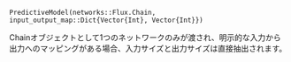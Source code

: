 ```
PredictiveModel(networks::Flux.Chain, input_output_map::Dict{Vector{Int}, Vector{Int}})
```

Chainオブジェクトとして1つのネットワークのみが渡され、明示的な入力から出力へのマッピングがある場合、入力サイズと出力サイズは直接抽出されます。
